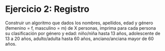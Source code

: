 # Ejercicio 2: Registro
Construir un algoritmo que dados los nombres, apellidos, edad y género (femenino = f, masculino = m) de X personas, imprima para cada persona su clasificación por género y edad: niño/niña hasta 13 años, adolescente de 13 a 20 años, adulto/adulta hasta 60 años, anciano/anciana mayor de 60 años.

